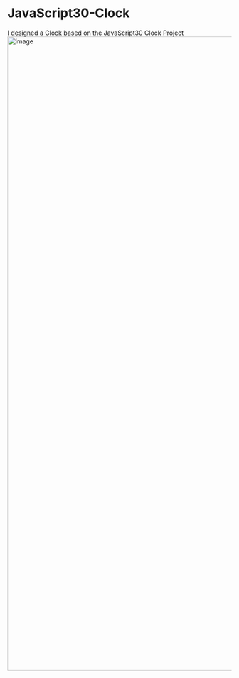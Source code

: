 # JavaScript30-Clock
I designed a Clock based on the JavaScript30 Clock Project
<img width="1426" alt="image" src="https://user-images.githubusercontent.com/99492479/170025993-e2ea4bc7-fcf0-4f6e-acdd-938eac842754.png">
